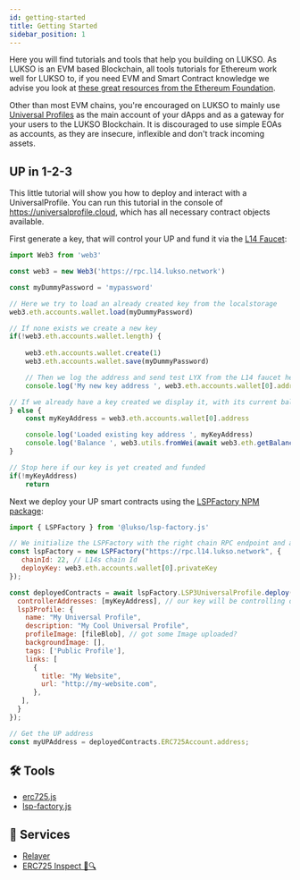 ```yaml
---
id: getting-started
title: Getting Started
sidebar_position: 1
---
```


Here you will find tutorials and tools that help you building on LUKSO. As LUKSO is an EVM based Blockchain, all tools tutorials for Ethereum work well for LUKSO to, if you need EVM and Smart Contract knowledge we advise you look at [these great resources from the Ethereum Foundation](https://ethereum.org/en/developers/learning-tools/).


Other than most EVM chains, you're encouraged on LUKSO to mainly use [Universal Profiles](../standards/Universal-Profiles.md) as the main account of your dApps and as a gateway for your users to the LUKSO Blockchain. It is discouraged to use simple EOAs as accounts, as they are insecure, inflexible and don't track incoming assets.

## UP in 1-2-3

This little tutorial will show you how to deploy and interact with a UniversalProfile.
You can run this tutorial in the console of <https://universalprofile.cloud>, which has all necessary contract objects available.

First generate a key, that will control your UP and fund it via the [L14 Faucet](http://faucet.l14.lukso.network):

```js
import Web3 from 'web3'

const web3 = new Web3('https://rpc.l14.lukso.network')

const myDummyPassword = 'mypassword'

// Here we try to load an already created key from the localstorage
web3.eth.accounts.wallet.load(myDummyPassword)

// If none exists we create a new key
if(!web3.eth.accounts.wallet.length) {
  
    web3.eth.accounts.wallet.create(1)
    web3.eth.accounts.wallet.save(myDummyPassword)

    // Then we log the address and send test LYX from the L14 faucet here: http://faucet.l14.lukso.network
    console.log('My new key address ', web3.eth.accounts.wallet[0].address)

// If we already have a key created we display it, with its current balance
} else {
    const myKeyAddress = web3.eth.accounts.wallet[0].address

    console.log('Loaded existing key address ', myKeyAddress)
    console.log('Balance ', web3.utils.fromWei(await web3.eth.getBalance(myKeyAddress), 'ether'), 'LYXt')
}

// Stop here if our key is yet created and funded
if(!myKeyAddress)
    return
```

Next we deploy your UP smart contracts using the [LSPFactory NPM package](./lsp-factoryjs/getting-started):

```js
import { LSPFactory } from '@lukso/lsp-factory.js'

// We initialize the LSPFactory with the right chain RPC endpoint and a privatekey from which we will deploy the UPs
const lspFactory = new LSPFactory("https://rpc.l14.lukso.network", {
   chainId: 22, // L14s chain Id
   deployKey: web3.eth.accounts.wallet[0].privateKey
});

const deployedContracts = await lspFactory.LSP3UniversalProfile.deploy({
  controllerAddresses: [myKeyAddress], // our key will be controlling our UP in the beginning
  lsp3Profile: {
    name: "My Universal Profile",
    description: "My Cool Universal Profile",
    profileImage: [fileBlob], // got some Image uploaded?
    backgroundImage: [],
    tags: ['Public Profile'],
    links: [
      {
        title: "My Website",
        url: "http://my-website.com",
      },
   ],
  }
});

// Get the UP address
const myUPAddress = deployedContracts.ERC725Account.address;

```


## 🛠 Tools

- [erc725.js](./erc725js/getting-started)
- [lsp-factory.js](./lsp-factoryjs/getting-started)

## 🔌 Services

- [Relayer](./relayer-api/execute-transaction)
- [ERC725 Inspect 📝🔍](./erc725-tools)
